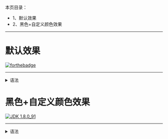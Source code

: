 本页目录：
- 1、默认效果
- 2、黑色+自定义颜色效果

***

# 默认效果


[![forthebadge](http://forthebadge.com/images/badges/uses-git.svg)](http://forthebadge.com)

***

<details>
<summary>语法</summary>

```
[![forthebadge](http://forthebadge.com/images/badges/uses-git.svg)](http://forthebadge.com)
```

</details>

# 黑色+自定义颜色效果

[![](https://img.shields.io/badge/JDK-1.8.0_91-green.svg "JDK 1.8.0_91")](https://pan.baidu.com/s/1zGjYRJ-6E3LIYHrhH0XGeQ)

***

<details>
<summary>语法</summary>

```
[![](https://img.shields.io/badge/软件名-版本-颜色.svg "软件名 版本")](链接)
```

</details>
